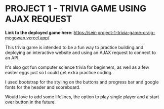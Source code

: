# PROJECT 1 - TRIVIA GAME USING AJAX REQUEST

**Link to the deployed game here:** <https://seir-project-1-trivia-game-craig-mcgowan.vercel.app/>

This trivia game is intended to be a fun way to practice building and deploying
an interactive website and using an AJAX request to connect to an API.

It's also got fun computer science trivia for beginners, as well as a few easter eggs just so I could get extra practice coding.

I used bootstrap for the styling on the buttons and progress bar and google fonts for the header and scoreboard.

Would love to add some lifelines, the option to play single player and a start over button in the future.

